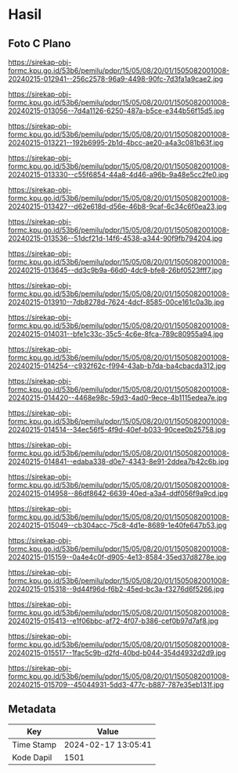 # Hasil

## Foto C Plano

https://sirekap-obj-formc.kpu.go.id/53b6/pemilu/pdpr/15/05/08/20/01/1505082001008-20240215-012941--256c2578-96a9-4498-90fc-7d3fa1a9cae2.jpg

https://sirekap-obj-formc.kpu.go.id/53b6/pemilu/pdpr/15/05/08/20/01/1505082001008-20240215-013056--7d4a1126-6250-487a-b5ce-e344b56f15d5.jpg

https://sirekap-obj-formc.kpu.go.id/53b6/pemilu/pdpr/15/05/08/20/01/1505082001008-20240215-013221--192b6995-2b1d-4bcc-ae20-a4a3c081b63f.jpg

https://sirekap-obj-formc.kpu.go.id/53b6/pemilu/pdpr/15/05/08/20/01/1505082001008-20240215-013330--c55f6854-44a8-4d46-a96b-9a48e5cc2fe0.jpg

https://sirekap-obj-formc.kpu.go.id/53b6/pemilu/pdpr/15/05/08/20/01/1505082001008-20240215-013427--d62e618d-d56e-46b8-9caf-6c34c6f0ea23.jpg

https://sirekap-obj-formc.kpu.go.id/53b6/pemilu/pdpr/15/05/08/20/01/1505082001008-20240215-013536--51dcf21d-14f6-4538-a344-90f9fb794204.jpg

https://sirekap-obj-formc.kpu.go.id/53b6/pemilu/pdpr/15/05/08/20/01/1505082001008-20240215-013645--dd3c9b9a-66d0-4dc9-bfe8-26bf0523fff7.jpg

https://sirekap-obj-formc.kpu.go.id/53b6/pemilu/pdpr/15/05/08/20/01/1505082001008-20240215-013910--7db8278d-7624-4dcf-8585-00ce161c0a3b.jpg

https://sirekap-obj-formc.kpu.go.id/53b6/pemilu/pdpr/15/05/08/20/01/1505082001008-20240215-014031--bfe1c33c-35c5-4c6e-8fca-789c80955a94.jpg

https://sirekap-obj-formc.kpu.go.id/53b6/pemilu/pdpr/15/05/08/20/01/1505082001008-20240215-014254--c932f62c-f994-43ab-b7da-ba4cbacda312.jpg

https://sirekap-obj-formc.kpu.go.id/53b6/pemilu/pdpr/15/05/08/20/01/1505082001008-20240215-014420--4468e98c-59d3-4ad0-9ece-4b1115edea7e.jpg

https://sirekap-obj-formc.kpu.go.id/53b6/pemilu/pdpr/15/05/08/20/01/1505082001008-20240215-014514--34ec56f5-4f9d-40ef-b033-90cee0b25758.jpg

https://sirekap-obj-formc.kpu.go.id/53b6/pemilu/pdpr/15/05/08/20/01/1505082001008-20240215-014841--edaba338-d0e7-4343-8e91-2ddea7b42c6b.jpg

https://sirekap-obj-formc.kpu.go.id/53b6/pemilu/pdpr/15/05/08/20/01/1505082001008-20240215-014958--86df8642-6639-40ed-a3a4-ddf056f9a9cd.jpg

https://sirekap-obj-formc.kpu.go.id/53b6/pemilu/pdpr/15/05/08/20/01/1505082001008-20240215-015049--cb304acc-75c8-4d1e-8689-1e40fe647b53.jpg

https://sirekap-obj-formc.kpu.go.id/53b6/pemilu/pdpr/15/05/08/20/01/1505082001008-20240215-015159--0a4e4c0f-d905-4e13-8584-35ed37d8278e.jpg

https://sirekap-obj-formc.kpu.go.id/53b6/pemilu/pdpr/15/05/08/20/01/1505082001008-20240215-015318--9d44f96d-f6b2-45ed-bc3a-f3276d6f5266.jpg

https://sirekap-obj-formc.kpu.go.id/53b6/pemilu/pdpr/15/05/08/20/01/1505082001008-20240215-015413--e1f06bbc-af72-4f07-b386-cef0b97d7af8.jpg

https://sirekap-obj-formc.kpu.go.id/53b6/pemilu/pdpr/15/05/08/20/01/1505082001008-20240215-015517--1fac5c9b-d2fd-40bd-b044-354d4932d2d9.jpg

https://sirekap-obj-formc.kpu.go.id/53b6/pemilu/pdpr/15/05/08/20/01/1505082001008-20240215-015709--45044931-5dd3-477c-b887-787e35eb131f.jpg


## Metadata

| Key        | Value               |
| ---------- | ------------------- |
| Time Stamp | 2024-02-17 13:05:41 |
| Kode Dapil | 1501                |



